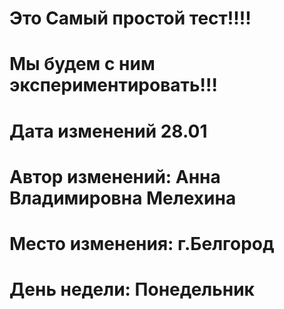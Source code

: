 # Это Самый простой тест!!!!
# Мы будем с ним экспериментировать!!!
# Дата изменений 28.01
# Автор изменений: Анна Владимировна Мелехина
# Место изменения: г.Белгород
# День недели: Понедельник

